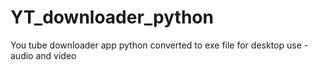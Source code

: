 # YT_downloader_python
You tube downloader app python converted to exe file for desktop use - audio and video
